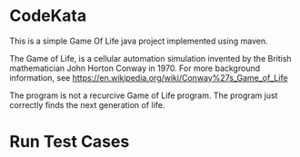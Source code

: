 # CodeKata
This is a simple Game Of Life java project implemented using maven. 

The Game of Life, is a cellular automation simulation invented by the British mathematician
John Horton Conway in 1970. For more background information, see https://en.wikipedia.org/wiki/Conway%27s_Game_of_Life

The program is not a recurcive Game of Life program.
The program just correctly finds the next generation of life. 

# Run Test Cases

